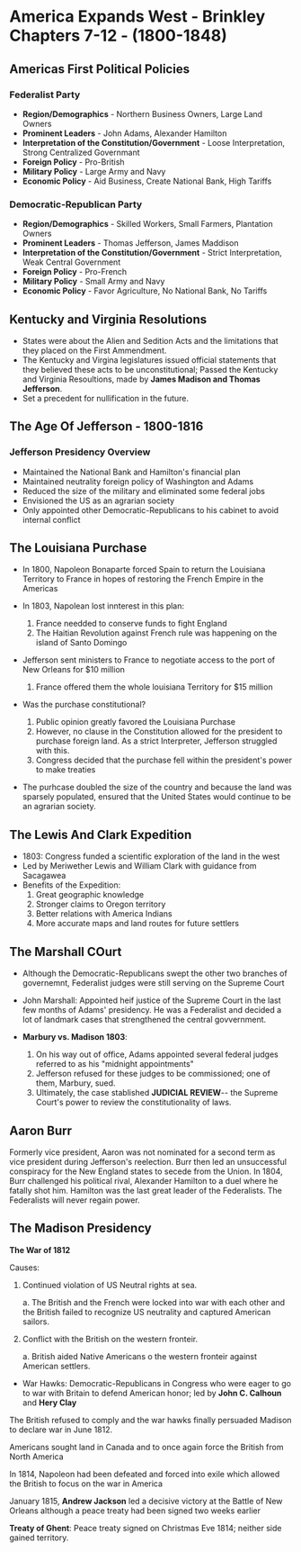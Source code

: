 # America Expands West - Brinkley Chapters 7-12 - (1800-1848)

## Americas First Political Policies

### Federalist Party

- **Region/Demographics** - Northern Business Owners, Large Land Owners
- **Prominent Leaders** - John Adams, Alexander Hamilton
- **Interpretation of the Constitution/Government** - Loose Interpretation, Strong Centralized Governmant
- **Foreign Policy** - Pro-British
- **Military Policy** - Large Army and Navy
- **Economic Policy** - Aid Business, Create National Bank, High Tariffs

### Democratic-Republican Party

- **Region/Demographics** - Skilled Workers, Small Farmers, Plantation Owners
- **Prominent Leaders** - Thomas Jefferson, James Maddison
- **Interpretation of the Constitution/Government** - Strict Interpretation, Weak Central Government
- **Foreign Policy** - Pro-French
- **Military Policy** - Small Army and Navy
- **Economic Policy** - Favor Agriculture, No National Bank, No Tariffs

## Kentucky and Virginia Resolutions

- States were about the Alien and Sedition Acts and the limitations that they placed on the First Ammendment.
- The Kentucky and Virgina legislatures issued official statements that they believed these acts to be unconstitutional; Passed the Kentucky and Virginia Resoultions, made by **James Madison and Thomas Jefferson**.
- Set a precedent for nullification in the future.

## The Age Of Jefferson - 1800-1816

### Jefferson Presidency Overview

- Maintained the National Bank and Hamilton's financial plan
- Maintained neutrality foreign policy of Washington and Adams
- Reduced the size of the military and eliminated some federal jobs
- Envisioned the US as an agrarian society
- Only appointed other Democratic-Republicans to his cabinet to avoid internal conflict

## The Louisiana Purchase

- In 1800, Napoleon Bonaparte forced Spain to return the Louisiana Territory to France in hopes of restoring the French Empire in the Americas
- In 1803, Napolean lost innterest in this plan:
  1. France needded to conserve funds to fight England
  2. The Haitian Revolution against French rule was happening on the island of Santo Domingo
- Jefferson sent ministers to France to negotiate access to the port of New Orleans for $10 million

  1. France offered them the whole louisiana Territory for $15 million

- Was the purchase constitutional?
  1. Public opinion greatly favored the Louisiana Purchase
  1. However, no clause in the Constitution allowed for the president to purchase foreign land. As a strict Interpreter, Jefferson struggled with this.
  1. Congress decided that the purchase fell within the president's power to make treaties
- The purhcase doubled the size of the country and because the land was sparsely populated, ensured that the United States would continue to be an agrarian society.

## The Lewis And Clark Expedition

- 1803: Congress funded a scientific exploration of the land in the west
- Led by Meriwether Lewis and William Clark with guidance from Sacagawea
- Benefits of the Expedition:
  1. Great geographic knowledge
  1. Stronger claims to Oregon territory
  1. Better relations with America Indians
  1. More accurate maps and land routes for future settlers

## The Marshall COurt

- Although the Democratic-Republicans swept the other two branches of governemnt, Federalist judges were still serving on the Supreme Court

- John Marshall: Appointed heif justice of the Supreme Court in the last few months of Adams' presidency. He was a Federalist and decided a lot of landmark cases that strengthened the central govvernment.

- **Marbury vs. Madison 1803**:
  1. On his way out of office, Adams appointed several federal judges referred to as his "midnight appointments"
  1. Jefferson refused for these judges to be commissioned; one of them, Marbury, sued.
  1. Ultimately, the case stablished **JUDICIAL REVIEW**-- the Supreme Court's power to review the constitutionality of laws.

## Aaron Burr

Formerly vice president, Aaron was not nominated for a second term as vice president during Jefferson's reelection. Burr then led an unsuccessful conspiracy for the New England states to secede from the Union. In 1804, Burr challenged his political rival, Alexander Hamilton to a duel where he fatally shot him. Hamilton was the last great leader of the Federalists. The Federalists will never regain power.

## The Madison Presidency

**The War of 1812**

Causes:

1. Continued violation of US Neutral rights at sea.

   a. The British and the French were locked into war with each other and the British failed to recognize US neutrality and captured American sailors.

1. Conflict with the British on the western fronteir.

   a. British aided Native Americans o the western fronteir against American settlers.

- War Hawks: Democratic-Republicans in Congress who were eager to go to war with Britain to defend American honor; led by **John C. Calhoun** and **Hery Clay**

The British refused to comply and the war hawks finally persuaded Madison to declare war in June 1812.

Americans sought land in Canada and to once again force the British from North America

In 1814, Napoleon had been defeated and forced into exile which allowed the British to focus on the war in America

January 1815, **Andrew Jackson** led a decisive victory at the Battle of New Orleans although a peace treaty had been signed two weeks earlier

**Treaty of Ghent**: Peace treaty signed on Christmas Eve 1814; neither side gained territory.
